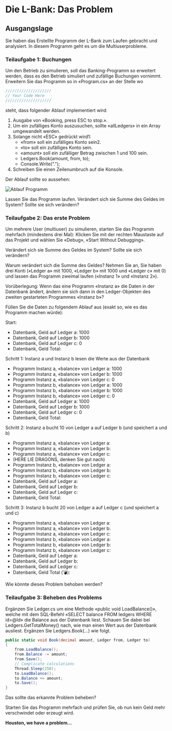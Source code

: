 # Die L-Bank: Das Problem

## Ausgangslage
Sie haben das Erstellte Programm der L-Bank zum Laufen gebracht und
analysiert. In diesem Programm geht es um die Multiuserprobleme.

### Teilaufgabe 1: Buchungen
Um den Betrieb zu simulieren, soll das Banking-Programm so erweitert werden,
dass es den Betrieb simuliert und zufällige Buchungen vornimmt.
Erweitern Sie das Programm so in «Program.cs» an der Stelle wo
```csharp	
////////////////////
// Your Code Here
////////////////////
```

steht, dass folgender Ablauf implementiert wird:
1. Ausgabe von «Booking, press ESC to stop.».
2. Um ein zufälliges Konto auszusuchen, sollte «allLedgers» in ein Array
umgewandelt werden.
3. Solange nicht «ESC» gedrückt wird1:
    - «from» soll ein zufälliges Konto sein2.
    - «to» soll ein zufälliges Konto sein.
    - «amount» soll ein zufälliger Betrag zwischen 1 und 100 sein.
    - Ledgers.Book(amount, from, to);
    - Console.Write(".");
4. Schreiben Sie einen Zeilenumbruch auf die Konsole.

Der Ablauf sollte so aussehen:

![Ablauf Programm](2024-11-21-09-53-50.png)

Lassen Sie das Programm laufen. Verändert sich sie Summe des Geldes im
System? Sollte sie sich verändern?

### Teilaufgabe 2: Das erste Problem
Um mehrere User (multiuser) zu simulieren, starten Sie das Programm
mehrfach (mindestens drei Mal):
Klicken Sie mit der rechten Maustaste auf das Projekt und wählen Sie «Debug»,
«Start Without Debugging».

Verändert sich sie Summe des Geldes im System? Sollte sie sich verändern?

Warum verändert sich die Summe des Geldes? Nehmen Sie an, Sie haben drei
Konti («Ledger a» mit 1000, «Ledger b» mit 1000 und «Ledger c» mit 0) und
lassen das Programm zweimal laufen («Instanz 1» und «Instanz 2»).

Vorüberlegung: Wenn das eine Programm «Instanz a» die Daten in der
Datenbank ändert, ändern sie sich dann in den Ledger-Objekten des zweiten
gestarteten Programmes «Instanz b»?

Füllen Sie die Daten zu folgendem Ablauf aus (exakt so, wie es das Programm
machen würde):

Start:
- Datenbank, Geld auf Ledger a: 1000
- Datenbank, Geld auf Ledger b: 1000
- Datenbank, Geld auf Ledger c: 0
- Datenbank, Geld Total:


Schritt 1: Instanz a und Instanz b lesen die Werte aus der Datenbank
- Programm Instanz a, «balance» von Ledger a: 1000
- Programm Instanz a, «balance» von Ledger b: 1000
- Programm Instanz a, «balance» von Ledger c: 0
- Programm Instanz b, «balance» von Ledger a: 1000
- Programm Instanz b, «balance» von Ledger b: 1000
- Programm Instanz b, «balance» von Ledger c: 0
- Datenbank, Geld auf Ledger a: 1000
- Datenbank, Geld auf Ledger b: 1000
- Datenbank, Geld auf Ledger c: 0
- Datenbank, Geld Total:


Schritt 2: Instanz a bucht 10 von Ledger a auf Ledger b (und speichert a und b)
- Programm Instanz a, «balance» von Ledger a:
- Programm Instanz a, «balance» von Ledger b:
- Programm Instanz a, «balance» von Ledger c:
- (HERE LIE DRAGONS, denken Sie gut nach)
- Programm Instanz b, «balance» von Ledger a:
- Programm Instanz b, «balance» von Ledger b:
- Programm Instanz b, «balance» von Ledger c:
- Datenbank, Geld auf Ledger a:
- Datenbank, Geld auf Ledger b:
- Datenbank, Geld auf Ledger c:
- Datenbank, Geld Total:


Schritt 3: Instanz b bucht 20 von Ledger a auf Ledger c (und speichert a und c)
- Programm Instanz a, «balance» von Ledger a:
- Programm Instanz a, «balance» von Ledger b:
- Programm Instanz a, «balance» von Ledger c:
- Programm Instanz b, «balance» von Ledger a:
- Programm Instanz b, «balance» von Ledger b:
- Programm Instanz b, «balance» von Ledger c:
- Datenbank, Geld auf Ledger a:
- Datenbank, Geld auf Ledger b:
- Datenbank, Geld auf Ledger c:
- Datenbank, Geld Total (💣):

Wie könnte dieses Problem behoben werden?

### Teilaufgabe 3: Beheben des Problems

Ergänzen Sie Ledger.cs um eine Methode «public void LoadBalance()», welche mit
dem SQL-Befehl «SELECT balance FROM ledgers WHERE id=@Id» die Balance
aus der Datenbank liest. Schauen Sie dabei bei Ledgers.GetTotalMoney() nach,
wie man einen Wert aus der Datenbank ausliest.
Ergänzen Sie Ledgers.Book(…) wie folgt.
    
```csharp
public static void Book(decimal amount, Ledger from, Ledger to)
{
    from.LoadBalance();
    from.Balance -= amount;
    from.Save();
    // Complicate calculations
    Thread.Sleep(250);
    to.LoadBalance();
    to.Balance += amount;
    to.Save();
}
```	

Das sollte das erkannte Problem beheben?

Starten Sie das Programm mehrfach und prüfen Sie, ob nun kein Geld mehr
verschwindet oder erzeugt wird.

**Houston, we have a problem…**